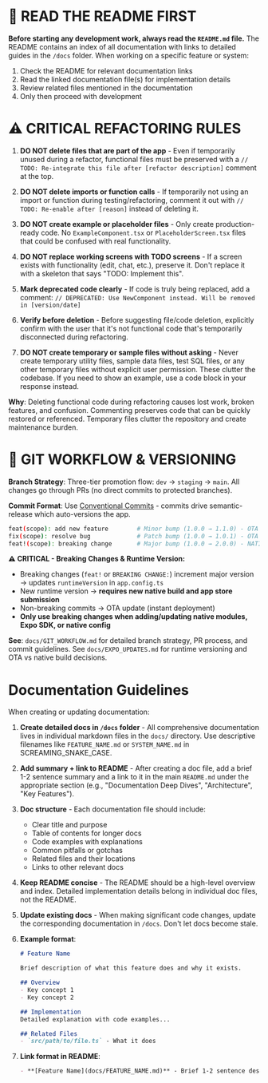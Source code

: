 # 📖 READ THE README FIRST

**Before starting any development work, always read the `README.md` file.** The README contains an index of all documentation with links to detailed guides in the `/docs` folder. When working on a specific feature or system:

1. Check the README for relevant documentation links
2. Read the linked documentation file(s) for implementation details
3. Review related files mentioned in the documentation
4. Only then proceed with development

# ⚠️ CRITICAL REFACTORING RULES

1. **DO NOT delete files that are part of the app** - Even if temporarily unused during a refactor, functional files must be preserved with a `// TODO: Re-integrate this file after [refactor description]` comment at the top.

2. **DO NOT delete imports or function calls** - If temporarily not using an import or function during testing/refactoring, comment it out with `// TODO: Re-enable after [reason]` instead of deleting it.

3. **DO NOT create example or placeholder files** - Only create production-ready code. No `ExampleComponent.tsx` or `PlaceholderScreen.tsx` files that could be confused with real functionality.

4. **DO NOT replace working screens with TODO screens** - If a screen exists with functionality (edit, chat, etc.), preserve it. Don't replace it with a skeleton that says "TODO: Implement this".

5. **Mark deprecated code clearly** - If code is truly being replaced, add a comment: `// DEPRECATED: Use NewComponent instead. Will be removed in [version/date]`

6. **Verify before deletion** - Before suggesting file/code deletion, explicitly confirm with the user that it's not functional code that's temporarily disconnected during refactoring.

7. **DO NOT create temporary or sample files without asking** - Never create temporary utility files, sample data files, test SQL files, or any other temporary files without explicit user permission. These clutter the codebase. If you need to show an example, use a code block in your response instead.

**Why**: Deleting functional code during refactoring causes lost work, broken features, and confusion. Commenting preserves code that can be quickly restored or referenced. Temporary files clutter the repository and create maintenance burden.

# 🔀 GIT WORKFLOW & VERSIONING

**Branch Strategy**: Three-tier promotion flow: `dev` → `staging` → `main`. All changes go through PRs (no direct commits to protected branches).

**Commit Format**: Use [Conventional Commits](https://www.conventionalcommits.org/) - commits drive semantic-release which auto-versions the app.

```bash
feat(scope): add new feature        # Minor bump (1.0.0 → 1.1.0) - OTA update
fix(scope): resolve bug             # Patch bump (1.0.0 → 1.0.1) - OTA update
feat!(scope): breaking change       # Major bump (1.0.0 → 2.0.0) - NATIVE BUILD REQUIRED
```

**⚠️ CRITICAL - Breaking Changes & Runtime Version:**

- Breaking changes (`feat!` or `BREAKING CHANGE:`) increment major version → updates `runtimeVersion` in `app.config.ts`
- New runtime version → **requires new native build and app store submission**
- Non-breaking commits → OTA update (instant deployment)
- **Only use breaking changes when adding/updating native modules, Expo SDK, or native config**

**See**: `docs/GIT_WORKFLOW.md` for detailed branch strategy, PR process, and commit guidelines. See `docs/EXPO_UPDATES.md` for runtime versioning and OTA vs native build decisions.

# Documentation Guidelines

When creating or updating documentation:

1. **Create detailed docs in `/docs` folder** - All comprehensive documentation lives in individual markdown files in the `docs/` directory. Use descriptive filenames like `FEATURE_NAME.md` or `SYSTEM_NAME.md` in SCREAMING_SNAKE_CASE.

2. **Add summary + link to README** - After creating a doc file, add a brief 1-2 sentence summary and a link to it in the main `README.md` under the appropriate section (e.g., "Documentation Deep Dives", "Architecture", "Key Features").

3. **Doc structure** - Each documentation file should include:
   - Clear title and purpose
   - Table of contents for longer docs
   - Code examples with explanations
   - Common pitfalls or gotchas
   - Related files and their locations
   - Links to other relevant docs

4. **Keep README concise** - The README should be a high-level overview and index. Detailed implementation details belong in individual doc files, not the README.

5. **Update existing docs** - When making significant code changes, update the corresponding documentation in `/docs`. Don't let docs become stale.

6. **Example format**:
   ```markdown
   # Feature Name
   
   Brief description of what this feature does and why it exists.
   
   ## Overview
   - Key concept 1
   - Key concept 2
   
   ## Implementation
   Detailed explanation with code examples...
   
   ## Related Files
   - `src/path/to/file.ts` - What it does
   ```

7. **Link format in README**:
   ```markdown
   - **[Feature Name](docs/FEATURE_NAME.md)** - Brief 1-2 sentence description of what the doc covers.
   ```
